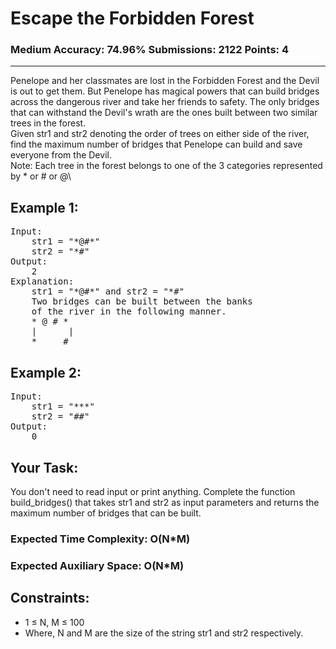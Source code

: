 # Escape the Forbidden Forest

### Medium Accuracy: 74.96% Submissions: 2122 Points: 4

---

Penelope and her classmates are lost in the Forbidden Forest and the Devil is out to get them. But Penelope has magical powers that can build bridges across the dangerous river and take her friends to safety. The only bridges that can withstand the Devil's wrath are the ones built between two similar trees in the forest.\
Given str1 and str2 denoting the order of trees on either side of the river, find the maximum number of bridges that Penelope can build and save everyone from the Devil.\
Note: Each tree in the forest belongs to one of the 3 categories represented by \* or # or @\

## Example 1:

<pre>
Input:
	str1 = "*@#*" 
	str2 = "*#"
Output:
	2
Explanation:
	str1 = "*@#*" and str2 = "*#" 
	Two bridges can be built between the banks 
	of the river in the following manner. 
	* @ # *
	|      |
	*     #
</pre>

## Example 2:

<pre>
Input:
	str1 = "***"
	str2 = "##"
Output:
	0
</pre>

## Your Task:

You don't need to read input or print anything. Complete the function build_bridges() that takes str1 and str2 as input parameters and returns the maximum number of bridges that can be built.

### Expected Time Complexity: O(N\*M)

### Expected Auxiliary Space: O(N\*M)

## Constraints:

- 1 ≤ N, M ≤ 100
- Where, N and M are the size of the string str1 and str2 respectively.
